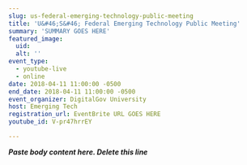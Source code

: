 ```yaml
---
slug: us-federal-emerging-technology-public-meeting
title: 'U&#46;S&#46; Federal Emerging Technology Public Meeting'
summary: 'SUMMARY GOES HERE'
featured_image: 
  uid: 
  alt: ''
event_type: 
  - youtube-live
  - online
date: 2018-04-11 11:00:00 -0500
end_date: 2018-04-11 11:00:00 -0500
event_organizer: DigitalGov University
host: Emerging Tech
registration_url: EventBrite URL GOES HERE
youtube_id: V-pr47hrrEY

---
```


***Paste body content here. Delete this line***
